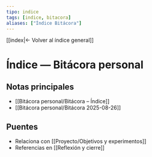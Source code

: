 ```yaml
---
tipo: indice
tags: [indice, bitacora]
aliases: ["Índice Bitácora"]
---
```


[[index|← Volver al índice general]]

# Índice — Bitácora personal

## Notas principales
- [[Bitácora personal/Bitácora – Índice]]
- [[Bitácora personal/Bitácora 2025-08-26]]

## Puentes
- Relaciona con [[Proyecto/Objetivos y experimentos]]
- Referencias en [[Reflexión y cierre]]